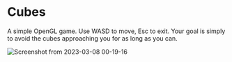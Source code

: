 # Cubes
A simple OpenGL game. Use WASD to move, Esc to exit. Your goal is simply to avoid the cubes approaching you for as long as you can.  
  
![Screenshot from 2023-03-08 00-19-16](https://user-images.githubusercontent.com/73517902/223556012-049f8358-f723-4a26-b10e-b27826481407.png)
